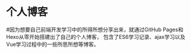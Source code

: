 # 个人博客

#因为想要自己前端开发学习中的所得所想分享出来，就通过GitHub Pages和Hexo从零开始搭建出了自己的个人博客，
包含了ES6学习记录、ajax学习以及Vue学习过程中的一些所思所想等博客。
